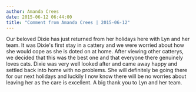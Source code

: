 ```yaml
---
author: Amanda Crees
date: 2015-06-12 06:44:00
title: "Comment from Amanda Crees | 2015-06-12"
---
```

Our beloved Dixie has just returned from her holidays here with Lyn and her team. It was Dixie's first stay in a cattery and we were worried about how she would cope as she is doted on at home. After viewing other catterys, we decided that this was the best one and that everyone there genuinely loves cats. Dixie was very well looked after and came away happy and settled back into home with no problems. She will definitely be going there for our next holidays and luckily I now know there will be no worries about leaving her as the care is excellent. A big thank you to Lyn and her team.

